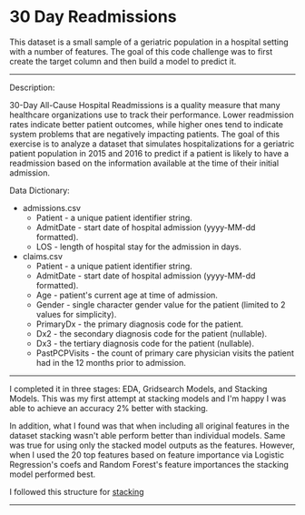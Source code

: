 # 30 Day Readmissions

This dataset is a small sample of a geriatric population in a hospital setting with a number of features. The goal of this code challenge was to first create the target column and then build a model to predict it.

---

Description:

30-Day All-Cause Hospital Readmissions is a quality measure that many healthcare organizations use to track their performance. Lower readmission rates indicate better patient outcomes, while higher ones tend to indicate system problems that are negatively impacting patients. The goal of this exercise is to analyze a dataset that simulates hospitalizations for a geriatric patient population in 2015 and 2016 to predict if a patient is likely to have a readmission based on the information available at the time of their initial admission.

Data Dictionary:
- admissions.csv
    - Patient - a unique patient identifier string.
    - AdmitDate - start date of hospital admission (yyyy-MM-dd formatted).
    - LOS - length of hospital stay for the admission in days.
- claims.csv
    - Patient - a unique patient identifier string.
    - AdmitDate - start date of hospital admission (yyyy-MM-dd formatted).
    - Age - patient's current age at time of admission.
    - Gender - single character gender value for the patient (limited to 2 values for simplicity).
    - PrimaryDx - the primary diagnosis code for the patient.
    - Dx2 - the secondary diagnosis code for the patient (nullable).
    - Dx3 - the tertiary diagnosis code for the patient (nullable).
    - PastPCPVisits - the count of primary care physician visits the patient had in the 12 months prior to admission.

---

I completed it in three stages: EDA, Gridsearch Models, and Stacking Models. This was my first attempt at stacking models and I'm happy I was able to achieve an accuracy 2% better with stacking.

In addition, what I found was that when including all original features in the dataset stacking wasn't able perform better than individual models. Same was true for using only the stacked model outputs as the features. However, when I used the 20 top features based on feature importance via Logistic Regression's coefs and Random Forest's feature importances the stacking model performed best.

I followed this structure for [stacking](https://www.kaggle.com/arthurtok/introduction-to-ensembling-stacking-in-python)

---
